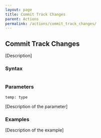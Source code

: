 ```yaml
---
layout: page
title: Commit Track Changes
parent: Actions
permalink: /actions/commit_track_changes/
---
```


## Commit Track Changes

[Description]

### Syntax

```js

```

### Parameters

`temp: type`

[Description of the parameter]

### Examples

[Description of the example]

```js

```

